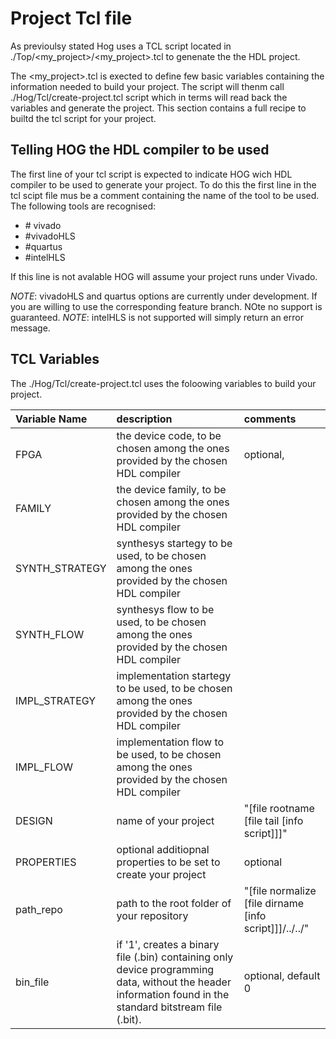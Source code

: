 # Project Tcl file

As previoulsy stated Hog uses a TCL script located in ./Top/<my_project>/<my_project>.tcl to genenate the the HDL project.

The <my_project>.tcl is exected to define few basic variables containing the information needed to build your project.
The script will thenm call ./Hog/Tcl/create-project.tcl script which in terms will read back the variables and generate the project.
This section contains a full recipe to builtd the tcl script for your project.

## Telling HOG the HDL compiler to be used

The first line of your tcl script is expected to indicate HOG wich HDL compiler to be used to generate your project.
To do this the first line in the tcl scipt file mus be a comment containing the name of the tool to be used. 
The following tools are recognised:

- \# vivado
- \#vivadoHLS
- \#quartus 
- \#intelHLS

If this line is not avalable HOG will assume your project runs under Vivado.

*NOTE*: vivadoHLS and quartus options are currently under development. If you are willing to use the corresponding feature branch. NOte no support is guaranteed.
*NOTE*: intelHLS is not supported will simply return an error message.

## TCL Variables

The ./Hog/Tcl/create-project.tcl uses the foloowing variables to build your project.

| Variable Name     | description                                                                                               | comments                                                  |
|:------------------|:----------------------------------------------------------------------------------------------------------|:----------------------------------------------------------|
| FPGA              | the device code, to be chosen among the ones provided by the chosen HDL compiler                          | optional,                                                 |
| FAMILY            | the device family, to be chosen among the ones provided by the chosen HDL compiler                        |                                                           |
| SYNTH_STRATEGY    | synthesys startegy to be used, to be chosen among the ones provided by the chosen HDL compiler            |                                                           |
| SYNTH_FLOW        | synthesys flow to be used, to be chosen among the ones provided by the chosen HDL compiler                |                                                           |
| IMPL_STRATEGY     | implementation startegy to be used, to be chosen among the ones provided by the chosen HDL compiler       |                                                           |
| IMPL_FLOW         | implementation flow to be used, to be chosen among the ones provided by the chosen HDL compiler           |                                                           |
| DESIGN            | name of your project                                                                                      | "[file rootname [file tail [info script]]]"               |
| PROPERTIES        | optional additiopnal properties to be set to create your project                                          | optional                                                  |
| path_repo         | path to the root folder of your repository                                                                | "[file normalize [file dirname [info script]]]/../../"    |
| bin_file          | if '1', creates a binary file (.bin) containing only device programming data, without the header information found in the standard bitstream file (.bit). | optional, default 0 |                                                                                                       |


